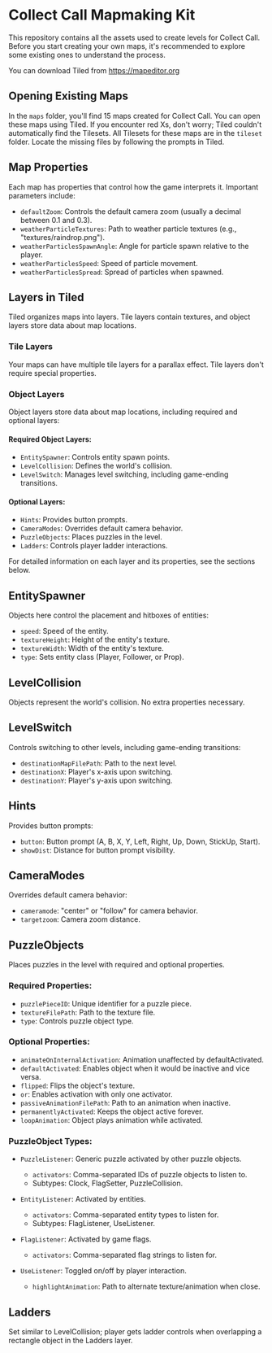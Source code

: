 # Collect Call Mapmaking Kit

This repository contains all the assets used to create levels for Collect Call. Before you start creating your own maps, it's recommended to explore some existing ones to understand the process.

You can download Tiled from https://mapeditor.org

## Opening Existing Maps

In the `maps` folder, you'll find 15 maps created for Collect Call. You can open these maps using Tiled. If you encounter red Xs, don't worry; Tiled couldn't automatically find the Tilesets. All Tilesets for these maps are in the `tileset` folder. Locate the missing files by following the prompts in Tiled.

## Map Properties

Each map has properties that control how the game interprets it. Important parameters include:

- `defaultZoom`: Controls the default camera zoom (usually a decimal between 0.1 and 0.3).
- `weatherParticleTextures`: Path to weather particle textures (e.g., "textures/raindrop.png").
- `weatherParticlesSpawnAngle`: Angle for particle spawn relative to the player.
- `weatherParticlesSpeed`: Speed of particle movement.
- `weatherParticlesSpread`: Spread of particles when spawned.

## Layers in Tiled

Tiled organizes maps into layers. Tile layers contain textures, and object layers store data about map locations.

### Tile Layers

Your maps can have multiple tile layers for a parallax effect. Tile layers don't require special properties.

### Object Layers

Object layers store data about map locations, including required and optional layers:

#### Required Object Layers:

- `EntitySpawner`: Controls entity spawn points.
- `LevelCollision`: Defines the world's collision.
- `LevelSwitch`: Manages level switching, including game-ending transitions.

#### Optional Layers:

- `Hints`: Provides button prompts.
- `CameraModes`: Overrides default camera behavior.
- `PuzzleObjects`: Places puzzles in the level.
- `Ladders`: Controls player ladder interactions.

For detailed information on each layer and its properties, see the sections below.

## EntitySpawner

Objects here control the placement and hitboxes of entities:

- `speed`: Speed of the entity.
- `textureHeight`: Height of the entity's texture.
- `textureWidth`: Width of the entity's texture.
- `type`: Sets entity class (Player, Follower, or Prop).

## LevelCollision

Objects represent the world's collision. No extra properties necessary.

## LevelSwitch

Controls switching to other levels, including game-ending transitions:

- `destinationMapFilePath`: Path to the next level.
- `destinationX`: Player's x-axis upon switching.
- `destinationY`: Player's y-axis upon switching.

## Hints

Provides button prompts:

- `button`: Button prompt (A, B, X, Y, Left, Right, Up, Down, StickUp, Start).
- `showDist`: Distance for button prompt visibility.

## CameraModes

Overrides default camera behavior:

- `cameramode`: "center" or "follow" for camera behavior.
- `targetzoom`: Camera zoom distance.

## PuzzleObjects

Places puzzles in the level with required and optional properties.

### Required Properties:

- `puzzlePieceID`: Unique identifier for a puzzle piece.
- `textureFilePath`: Path to the texture file.
- `type`: Controls puzzle object type.

### Optional Properties:

- `animateOnInternalActivation`: Animation unaffected by defaultActivated.
- `defaultActivated`: Enables object when it would be inactive and vice versa.
- `flipped`: Flips the object's texture.
- `or`: Enables activation with only one activator.
- `passiveAnimationFilePath`: Path to an animation when inactive.
- `permanentlyActivated`: Keeps the object active forever.
- `loopAnimation`: Object plays animation while activated.

### PuzzleObject Types:

- `PuzzleListener`: Generic puzzle activated by other puzzle objects.
  - `activators`: Comma-separated IDs of puzzle objects to listen to.
  - Subtypes: Clock, FlagSetter, PuzzleCollision.

- `EntityListener`: Activated by entities.
  - `activators`: Comma-separated entity types to listen for.
  - Subtypes: FlagListener, UseListener.

- `FlagListener`: Activated by game flags.
  - `activators`: Comma-separated flag strings to listen for.

- `UseListener`: Toggled on/off by player interaction.
  - `highlightAnimation`: Path to alternate texture/animation when close.

## Ladders

Set similar to LevelCollision; player gets ladder controls when overlapping a rectangle object in the Ladders layer.

